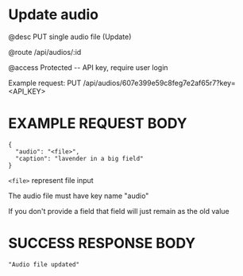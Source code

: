 # Update audio
@desc PUT single audio file (Update)

@route /api/audios/:id

@access Protected -- API key, require user login

Example request: PUT /api/audios/607e399e59c8feg7e2af65r7?key=<API_KEY>

# EXAMPLE REQUEST BODY
```
{
  "audio": "<file>",
  "caption": "lavender in a big field"
}
```

`<file>` represent file input

The audio file must have key name "audio"

If you don't provide a field that field will just remain as the old value

# SUCCESS RESPONSE BODY
```
"Audio file updated"
```

